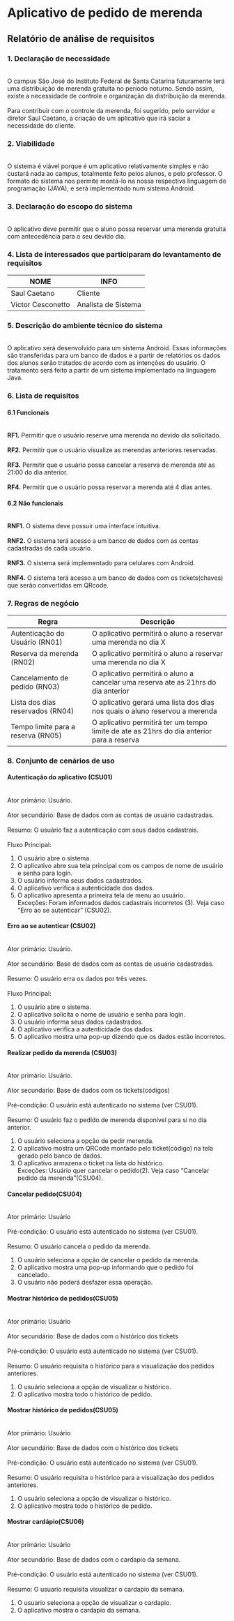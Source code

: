 # Aplicativo de pedido de merenda 

## Relatório de análise de requisitos

### 1. Declaração de necessidade	
<br> O campus São José do Instituto Federal de Santa Catarina futuramente terá uma distribuição de merenda gratuita no período noturno. Sendo assim, existe a necessidade de controle e organização da distribuição da merenda. </br>
<br>Para contribuir com o controle da merenda, foi sugerido, pelo servidor e diretor Saul Caetano, a criação de um aplicativo que irá saciar a necessidade do cliente.</br>

### 2. Viabilidade
<br> O sistema é viável porque é um aplicativo relativamente simples e não custará nada ao campus, totalmente feito pelos alunos, e pelo professor. O formato do sistema nos permite montá-lo na nossa respectiva linguagem de programação (JAVA), e será implementado num sistema Android.</br>


### 3. Declaração do escopo do sistema
<br> O aplicativo deve permitir que o aluno possa reservar uma merenda gratuita com antecedência para o seu devido dia. </br>

### 4. Lista de interessados que participaram do levantamento de requisitos

| NOME                        | INFO                                              |
|-----------------------------|---------------------------------------------------|
|      Saul Caetano           | Cliente                                           |
|Victor Cesconetto            | Analista de Sistema                               |

### 5. Descrição do ambiente técnico do sistema

<br> O aplicativo será desenvolvido para um sistema Android. Essas informações são transferidas para um banco de dados e a partir de relatórios os dados dos alunos serão tratados de acordo com as intenções do usuário. O tratamento será feito a partir de um sistema implementado na linguagem Java. </br>

### 6. Lista de requisitos
#### 6.1 Funcionais

<br>**RF1.** Permitir que o usuário reserve uma merenda no devido dia solicitado.</br>
<br>**RF2.** Permitir que o usuário visualize as merendas anteriores reservadas.</br>
<br>**RF3.** Permitir que o usuário possa cancelar a reserva de merenda até as 21:00 do dia anterior.</br>
<br>**RF4.** Permitir que o usuário possa reservar a merenda até 4 dias antes.</br>

#### 6.2 Não funcionais
<br>**RNF1.** O sistema deve possuir uma interface intuitiva.</br>
<br>**RNF2.** O sistema terá acesso a um banco de dados com as contas cadastradas de cada usuário.</br>
<br>**RNF3.** O sistema será implementado para celulares com Android.</br>
<br>**RNF4.** O sistema terá acesso a um banco de dados com os tickets(chaves) que serão convertidas em QRcode.</br>

### 7. Regras de negócio


| Regra | Descrição|
|-----------------------------|---------------------------------------------------|
|Autenticação do Usuário (RN01) | O aplicativo permitirá o aluno a reservar uma merenda no dia X |
|Reserva da merenda (RN02) | O aplicativo permitirá o aluno a reservar uma merenda no dia X |
|Cancelamento de pedido (RN03) | O aplicativo permitirá o aluno a cancelar uma reserva ate as 21hrs do dia anterior|
|Lista dos dias reservados (RN04)| O aplicativo gerará uma lista dos dias nos quais o aluno reservou a merenda|
|Tempo limite para a reserva (RN05) | O aplicativo permitirá ter um tempo limite de ate as 21hrs do dia anterior para a reserva |

### 8. Conjunto de cenários de uso

#### Autenticação do aplicativo (CSU01)
<br>Ator primário: Usuário.</br>
<br>Ator secundário: Base de dados com as contas de usuário cadastradas.</br>
<br>Resumo: O usuário faz a autenticação com seus dados cadastrais.</br>
<br>Fluxo Principal:</br>
1. O usuário abre o sistema.
2. O aplicativo abre sua tela principal com os campos de nome de usuário e senha para login.
3. O usuário informa seus dados cadastrados.
4. O aplicativo verifica a autenticidade dos dados. 
5. O aplicativo apresenta a primeira tela de menu ao usuário.
<br>Exceções:
Foram informados dados cadastrais incorretos (3). Veja caso “Erro ao se autenticar” (CSU02).</br>
#### Erro ao se autenticar (CSU02)
<br>Ator primário: Usuário.</br>
<br>Ator secundário: Base de dados com as contas de usuário cadastradas.</br>
<br>Resumo: O usuário erra os dados por três vezes.</br>
<br>Fluxo Principal:</br>
1. O usuário abre o sistema.
2. O aplicativo solicita o nome de usuário e senha para login.
3. O usuário informa seus dados cadastrados.
4. O aplicativo verifica a autenticidade dos dados.
5. O aplicativo mostra uma pop-up dizendo que os dados estão incorretos.
#### Realizar pedido da merenda (CSU03)
<br>Ator primário: Usuário.</br>
<br>Ator secundario: Base de dados com os tickets(códigos)</br>
<br>Pré-condição: O usuário está autenticado no sistema (ver CSU01).</br>
<br>Resumo: O usuário faz o pedido de merenda disponível para si no dia anterior.</br>
1. O usuário seleciona a opção de pedir merenda.
2. O aplicativo mostra um QRCode montado pelo ticket(código) na tela gerado pelo banco de dados.
3. O aplicativo armazena o ticket  na lista do histórico.
<br>Exceções:
Usuário quer cancelar o pedido(2). Veja caso “Cancelar pedido da merenda”(CSU04).</br>
#### Cancelar pedido(CSU04)
<br>Ator primário: Usuário</br>
<br>Pré-condição: O usuário está autenticado no sistema (ver CSU01).</br>
<br>Resumo: O usuário cancela o pedido da merenda.</br>
1. O usuário seleciona a opção de cancelar o pedido da merenda.
2. O aplicativo mostra uma pop-up informando que o pedido foi cancelado.
3. O usuário não poderá desfazer essa operação.
#### Mostrar histórico de pedidos(CSU05)
<br>Ator primário: Usuário</br>
<br>Ator secundário: Base de dados com o histórico dos tickets</br>
<br>Pré-condição: O usuário está autenticado no sistema (ver CSU01).</br>
<br>Resumo: O usuário requisita o histórico para a visualização dos pedidos anteriores.</br>
1. O usuário seleciona a opção de visualizar o histórico.
2. O aplicativo mostra todo o histórico de pedido.
#### Mostrar histórico de pedidos(CSU05)
<br>Ator primário: Usuário</br>
<br>Ator secundário: Base de dados com o histórico dos tickets</br>
<br>Pré-condição: O usuário está autenticado no sistema (ver CSU01).</br>
<br>Resumo: O usuário requisita o histórico para a visualização dos pedidos anteriores.</br>
1. O usuário seleciona a opção de visualizar o histórico.
2. O aplicativo mostra todo o histórico de pedido.
#### Mostrar cardápio(CSU06)
<br>Ator primário: Usuário</br>
<br>Ator secundário: Base de dados com o cardapio da semana.</br>
<br>Pré-condição: O usuário está autenticado no sistema (ver CSU01).</br>
<br>Resumo: O usuario requisita visualizar o cardapio da semana.</br>
1. O usuario seleciona a opção de visualizar o cardapio.
2. O aplicativo mostra o cardapio da semana.










